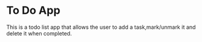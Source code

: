 # To Do App

This is a todo list app that allows the user to add a task,mark/unmark it and delete it when completed.
